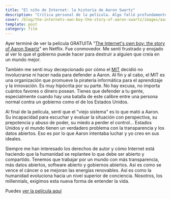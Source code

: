 ```yaml
---
title: "El niño de Internet: la historia de Aaron Swartz"
description: "Crítica personal de la película. Algo falló profundamente en el sistema y acabamos perdiendo a un ser humano muy valioso"
cover: /blog/the-internets-own-boy-the-story-of-aaron-swartz/images/aaron-swartz.jpg
template: post
category: film
---
```


Ayer terminé de ver la película GRATUITA "[The Internet's own boy: the story of Aaron Swartz](http://www.imdb.com/title/tt3268458/)" en Netflix. Fue conmovedor. Me sentí frustrado y enojado al ver lo que el gobierno puede hacer para destruir a alguien que creía en un mundo mejor.

También me sentí muy decepcionado por cómo el [MIT](http://web.mit.edu/) decidió no involucrarse ni hacer nada para defender a Aaron. Al fin y al cabo, el MIT es una organización que promueve la piratería informática para el aprendizaje y la innovación. Es muy hipócrita por su parte. No hay excusa, no importa cuántos favores o dinero posean. Tienes que defender a tu gente, especialmente cuando hay una batalla de este calibre entre una persona normal contra un gobierno como el de los Estados Unidos.

Al final de la película, sentí que el "viejo sistema" es lo que mató a Aaron. Su incapacidad para escuchar y evaluar la situación con perspectiva, su prepotencia y abuso de poder, su miedo a perder el control... Estados Unidos y el mundo tienen un verdadero problema con la transparencia y los datos abiertos. Eso es por lo que Aaron intentaba luchar y yo creo en sus ideales.

Siempre me han interesado los derechos de autor y cómo Internet está haciendo que la humanidad se replantee lo que debe ser abierto y compartido. Tenemos que trabajar por un mundo con más transparencia, más datos abiertos, software abierto y gobiernos abiertos. Así es como se vence el cáncer o se mejoran las energías renovables. Así es como la humanidad evoluciona hacia un nivel superior de conciencia. Nosotros, los millennials, exigimos esta nueva forma de entender la vida.

Puedes [ver la película aquí](https://www.youtube.com/watch?v=3Q6Fzbgs_Lg&t=5s&ab_channel=Documentaries)